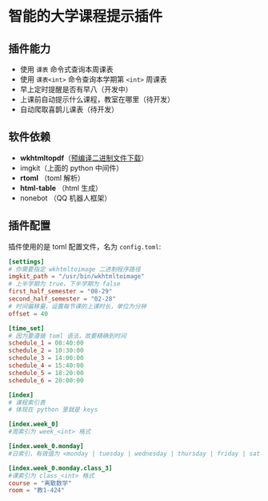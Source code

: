 # 智能的大学课程提示插件

## 插件能力

- 使用 `课表` 命令式查询本周课表
- 使用 `课表<int>` 命令查询本学期第 `<int>` 周课表
- 早上定时提醒是否有早八（开发中）
- 上课前自动提示什么课程，教室在哪里（待开发）
- 自动爬取喜鹊儿课表（待开发）

## 软件依赖

- **wkhtmltopdf**（[预编译二进制文件下载](https://wkhtmltopdf.org/downloads.html)）
- imgkit（上面的 python 中间件）
- **rtoml** （toml 解析）
- **html-table** （html 生成）
- nonebot （QQ 机器人框架）

## 插件配置

插件使用的是 toml 配置文件，名为 `config.toml`:

```toml
[settings]
# 你需要指定 wkhtmltoimage 二进制程序路径
imgkit_path = "/usr/bin/wkhtmltoimage"
# 上半学期为 true，下半学期为 false
first_half_semester = "08-29"
second_half_semester = "02-28"
# 时间偏移量，设置每节课的上课时长，单位为分钟
offset = 40

[time_set]
# 因为要遵循 toml 语法，故要精确到时间
schedule_1 = 08:40:00
schedule_2 = 10:30:00
schedule_3 = 14:00:00
schedule_4 = 15:40:00
schedule_5 = 18:20:00
schedule_6 = 20:00:00

[index]
# 课程索引表
# 体现在 python 里就是 keys

[index.week_0]
#周索引为 week_<int> 格式

[index.week_0.monday]
#日索引，有效值为 <monday | tuesday | wednesday | thursday | friday | saturday | sunday>

[index.week_0.monday.class_3]
#课索引为 class_<int> 格式
course = "离散数学"
room = "教1-424"
```

